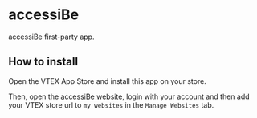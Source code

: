# accessiBe

accessiBe first-party app.

## How to install

Open the VTEX App Store and install this app on your store.

Then, open the [accessiBe website](https://accessibe.com/), login with your account and then add your VTEX store url to `my websites` in the `Manage Websites` tab.

